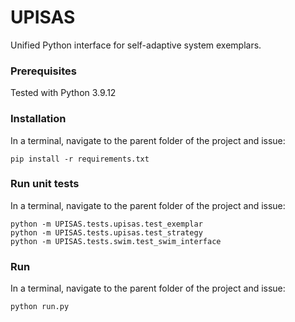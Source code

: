 # UPISAS
Unified Python interface for self-adaptive system exemplars.

### Prerequisites 
Tested with Python 3.9.12

### Installation
In a terminal, navigate to the parent folder of the project and issue:
```
pip install -r requirements.txt
```
### Run unit tests
In a terminal, navigate to the parent folder of the project and issue:
```
python -m UPISAS.tests.upisas.test_exemplar
python -m UPISAS.tests.upisas.test_strategy
python -m UPISAS.tests.swim.test_swim_interface
```
### Run
In a terminal, navigate to the parent folder of the project and issue:
```
python run.py
```



